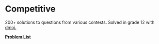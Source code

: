 # Competitive 
200+ solutions to questions from various contests. Solved in grade 12 with <a href="https://dmoj.ca/">dmoj.</a>

<b><a href="https://dmoj.ca/user/David_Lu/solved">Problem List</a>
